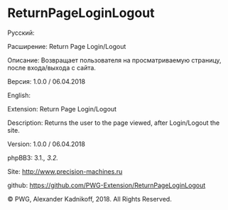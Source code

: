 # ReturnPageLoginLogout

Русский:

Расширение: Return Page Login/Logout

Описание: Возвращает пользователя на просматриваемую страницу, после входа/выхода с сайта.

Версия: 1.0.0 / 06.04.2018

English:

Extension: Return Page Login/Logout

Description: Returns the user to the page viewed, after Login/Logout the site.

Version: 1.0.0 / 06.04.2018

phpBB3: 3.1.*, 3.2.*

Site: http://www.precision-machines.ru

github: https://github.com/PWG-Extension/ReturnPageLoginLogout

© PWG, Alexander Kadnikoff,  2018. All Rights Reserved.

